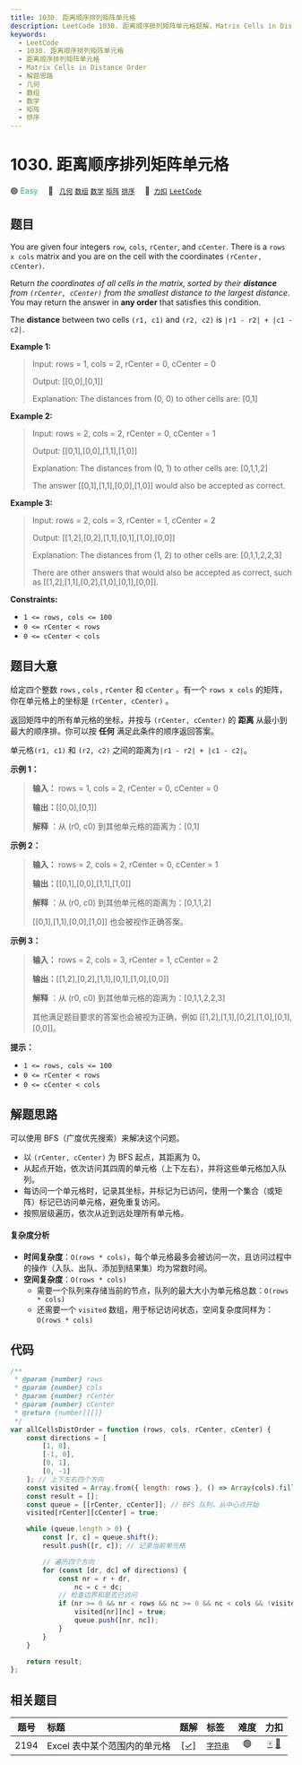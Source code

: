 ```yaml
---
title: 1030. 距离顺序排列矩阵单元格
description: LeetCode 1030. 距离顺序排列矩阵单元格题解，Matrix Cells in Distance Order，包含解题思路、复杂度分析以及完整的 JavaScript 代码实现。
keywords:
  - LeetCode
  - 1030. 距离顺序排列矩阵单元格
  - 距离顺序排列矩阵单元格
  - Matrix Cells in Distance Order
  - 解题思路
  - 几何
  - 数组
  - 数学
  - 矩阵
  - 排序
---
```


# 1030. 距离顺序排列矩阵单元格

🟢 <font color=#15bd66>Easy</font>&emsp; 🔖&ensp; [`几何`](/tag/geometry.md) [`数组`](/tag/array.md) [`数学`](/tag/math.md) [`矩阵`](/tag/matrix.md) [`排序`](/tag/sorting.md)&emsp; 🔗&ensp;[`力扣`](https://leetcode.cn/problems/matrix-cells-in-distance-order) [`LeetCode`](https://leetcode.com/problems/matrix-cells-in-distance-order)

## 题目

You are given four integers `row`, `cols`, `rCenter`, and `cCenter`. There is
a `rows x cols` matrix and you are on the cell with the coordinates `(rCenter,
cCenter)`.

Return _the coordinates of all cells in the matrix, sorted by their **distance** from `(rCenter, cCenter)` from the smallest distance to the largest distance_. You may return the answer in **any order** that satisfies
this condition.

The **distance** between two cells `(r1, c1)` and `(r2, c2)` is `|r1 - r2| +
|c1 - c2|`.

**Example 1:**

> Input: rows = 1, cols = 2, rCenter = 0, cCenter = 0
>
> Output: [[0,0],[0,1]]
>
> Explanation: The distances from (0, 0) to other cells are: [0,1]

**Example 2:**

> Input: rows = 2, cols = 2, rCenter = 0, cCenter = 1
>
> Output: [[0,1],[0,0],[1,1],[1,0]]
>
> Explanation: The distances from (0, 1) to other cells are: [0,1,1,2]
>
> The answer [[0,1],[1,1],[0,0],[1,0]] would also be accepted as correct.

**Example 3:**

> Input: rows = 2, cols = 3, rCenter = 1, cCenter = 2
>
> Output: [[1,2],[0,2],[1,1],[0,1],[1,0],[0,0]]
>
> Explanation: The distances from (1, 2) to other cells are: [0,1,1,2,2,3]
>
> There are other answers that would also be accepted as correct, such as [[1,2],[1,1],[0,2],[1,0],[0,1],[0,0]].

**Constraints:**

- `1 <= rows, cols <= 100`
- `0 <= rCenter < rows`
- `0 <= cCenter < cols`

## 题目大意

给定四个整数 `rows` , `cols` , `rCenter` 和 `cCenter` 。有一个 `rows x cols`
的矩阵，你在单元格上的坐标是 `(rCenter, cCenter)` 。

返回矩阵中的所有单元格的坐标，并按与 `(rCenter, cCenter)` 的 **距离** 从最小到最大的顺序排。你可以按 **任何**
满足此条件的顺序返回答案。

单元格`(r1, c1)` 和 `(r2, c2)` 之间的距离为`|r1 - r2| + |c1 - c2|`。

**示例 1：**

> **输入：** rows = 1, cols = 2, rCenter = 0, cCenter = 0
>
> **输出：**[[0,0],[0,1]]
>
> **解释** ：从 (r0, c0) 到其他单元格的距离为：[0,1]

**示例 2：**

> **输入：** rows = 2, cols = 2, rCenter = 0, cCenter = 1
>
> **输出：**[[0,1],[0,0],[1,1],[1,0]]
>
> **解释** ：从 (r0, c0) 到其他单元格的距离为：[0,1,1,2]
>
> [[0,1],[1,1],[0,0],[1,0]] 也会被视作正确答案。

**示例 3：**

> **输入：** rows = 2, cols = 3, rCenter = 1, cCenter = 2
>
> **输出：**[[1,2],[0,2],[1,1],[0,1],[1,0],[0,0]]
>
> **解释** ：从 (r0, c0) 到其他单元格的距离为：[0,1,1,2,2,3]
>
> 其他满足题目要求的答案也会被视为正确，例如 [[1,2],[1,1],[0,2],[1,0],[0,1],[0,0]]。

**提示：**

- `1 <= rows, cols <= 100`
- `0 <= rCenter < rows`
- `0 <= cCenter < cols`

## 解题思路

可以使用 BFS（广度优先搜索）来解决这个问题。

- 以 `(rCenter, cCenter)` 为 BFS 起点，其距离为 0。
- 从起点开始，依次访问其四周的单元格（上下左右），并将这些单元格加入队列。
- 每访问一个单元格时，记录其坐标，并标记为已访问，使用一个集合（或矩阵）标记已访问单元格，避免重复访问。
- 按照层级遍历，依次从近到远处理所有单元格。

#### 复杂度分析

- **时间复杂度**：`O(rows * cols)`，每个单元格最多会被访问一次，且访问过程中的操作（入队、出队、添加到结果集）均为常数时间。
- **空间复杂度**：`O(rows * cols)`
  - 需要一个队列来存储当前的节点，队列的最大大小为单元格总数：`O(rows * cols)`
  - 还需要一个 `visited` 数组，用于标记访问状态，空间复杂度同样为：`O(rows * cols)`

## 代码

```javascript
/**
 * @param {number} rows
 * @param {number} cols
 * @param {number} rCenter
 * @param {number} cCenter
 * @return {number[][]}
 */
var allCellsDistOrder = function (rows, cols, rCenter, cCenter) {
	const directions = [
		[1, 0],
		[-1, 0],
		[0, 1],
		[0, -1]
	]; // 上下左右四个方向
	const visited = Array.from({ length: rows }, () => Array(cols).fill(false));
	const result = [];
	const queue = [[rCenter, cCenter]]; // BFS 队列，从中心点开始
	visited[rCenter][cCenter] = true;

	while (queue.length > 0) {
		const [r, c] = queue.shift();
		result.push([r, c]); // 记录当前单元格

		// 遍历四个方向
		for (const [dr, dc] of directions) {
			const nr = r + dr,
				nc = c + dc;
			// 检查边界和是否已访问
			if (nr >= 0 && nr < rows && nc >= 0 && nc < cols && !visited[nr][nc]) {
				visited[nr][nc] = true;
				queue.push([nr, nc]);
			}
		}
	}

	return result;
};
```

## 相关题目

<!-- prettier-ignore -->
| 题号 | 标题 | 题解 | 标签 | 难度 | 力扣 |
| :------: | :------ | :------: | :------ | :------: | :------: |
| 2194 | Excel 表中某个范围内的单元格 | [[✓]](/problem/2194.md) |  [`字符串`](/tag/string.md) | 🟢 | [🀄️](https://leetcode.cn/problems/cells-in-a-range-on-an-excel-sheet) [🔗](https://leetcode.com/problems/cells-in-a-range-on-an-excel-sheet) |